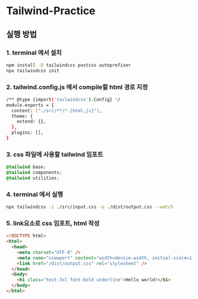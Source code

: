 # Tailwind-Practice

## 실행 방법

### 1. terminal 에서 설치

```bash
npm install -D tailwindcss postcss autoprefixer
npx tailwindcss init
```

### 2. tailwind.config.js 에서 compile할 html 경로 지정

```bash
/** @type {import('tailwindcss').Config} */
module.exports = {
  content: ["./src/**/*.{html,js}"],
  theme: {
    extend: {},
  },
  plugins: [],
}
```

### 3. css 파일에 사용할 tailwind 임포트

```css
@tailwind base;
@tailwind components;
@tailwind utilities;
```

### 4. terminal 에서 실행

```bash
npx tailwindcss -i ./src/input.css -o ./dist/output.css --watch
```

### 5. link요소로 css 임포트, html 작성

```html
<!DOCTYPE html>
<html>
  <head>
    <meta charset="UTF-8" />
    <meta name="viewport" content="width=device-width, initial-scale=1.0" />
    <link href="/dist/output.css" rel="stylesheet" />
  </head>
  <body>
    <h1 class="text-3xl font-bold underline">Hello world!</h1>
  </body>
</html>
```

